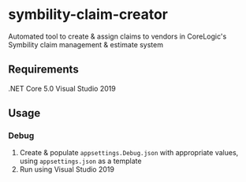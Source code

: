 # symbility-claim-creator
Automated tool to create &amp; assign claims to vendors in CoreLogic's Symbility claim management &amp; estimate system

## Requirements
.NET Core 5.0
Visual Studio 2019

## Usage
### Debug
1. Create & populate `appsettings.Debug.json` with appropriate values, using `appsettings.json` as a template
2. Run using Visual Studio 2019
